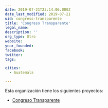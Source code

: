 ```yaml
---
date: 2019-07-21T23:14:06.000Z
date_last_modified: 2019-07-21
uid: congreso-transparente
title: 'Congreso Transparente'
legal_name: 
description: ''
org_type: Otro
website: 
year_founded: 
facebook: 
twitter: 
tags:

cities: 
  - Guatemala

---
```


Esta organización tiene los siguientes proyectos:

- [Congreso Transparente](/proyectos/congreso-transparente)
